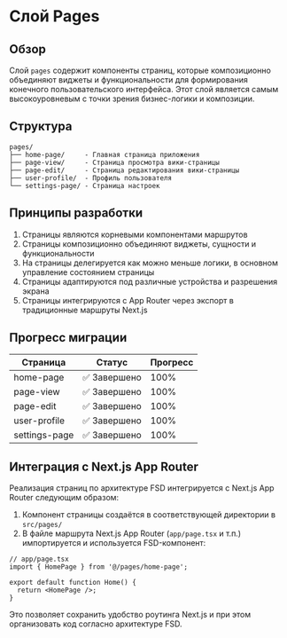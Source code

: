# Слой Pages

## Обзор

Слой `pages` содержит компоненты страниц, которые композиционно объединяют виджеты и функциональности для формирования конечного пользовательского интерфейса. Этот слой является самым высокоуровневым с точки зрения бизнес-логики и композиции.

## Структура

```
pages/
├── home-page/     - Главная страница приложения
├── page-view/     - Страница просмотра вики-страницы
├── page-edit/     - Страница редактирования вики-страницы
├── user-profile/  - Профиль пользователя
└── settings-page/ - Страница настроек
```

## Принципы разработки

1. Страницы являются корневыми компонентами маршрутов
2. Страницы композиционно объединяют виджеты, сущности и функциональности
3. На страницы делегируется как можно меньше логики, в основном управление состоянием страницы
4. Страницы адаптируются под различные устройства и разрешения экрана
5. Страницы интегрируются с App Router через экспорт в традиционные маршруты Next.js

## Прогресс миграции

| Страница       | Статус            | Прогресс |
|----------------|-------------------|----------|
| home-page      | ✅ Завершено      | 100%     |
| page-view      | ✅ Завершено      | 100%     |
| page-edit      | ✅ Завершено      | 100%     |
| user-profile   | ✅ Завершено      | 100%     |
| settings-page  | ✅ Завершено      | 100%     |

## Интеграция с Next.js App Router

Реализация страниц по архитектуре FSD интегрируется с Next.js App Router следующим образом:

1. Компонент страницы создаётся в соответствующей директории в `src/pages/`
2. В файле маршрута Next.js App Router (`app/page.tsx` и т.п.) импортируется и используется FSD-компонент:

```tsx
// app/page.tsx
import { HomePage } from '@/pages/home-page';

export default function Home() {
  return <HomePage />;
}
```

Это позволяет сохранить удобство роутинга Next.js и при этом организовать код согласно архитектуре FSD. 